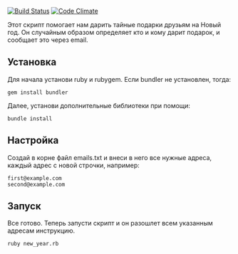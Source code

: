 [![Build Status](https://semaphoreci.com/api/v1/projects/45ea9bb3baf707037501e9ae247b4af3820c2456/672577/shields_badge.svg)](https://semaphoreci.com/paveldruzyak/new_year)
[![Code Climate](https://codeclimate.com/github/paveldruzyak/new_year/badges/gpa.svg)](https://codeclimate.com/github/paveldruzyak/new_year)


Этот скрипт помогает нам дарить тайные подарки друзьям на Новый год. Он
случайным образом определяет кто и кому дарит подарок, и сообщает это
через email.

Установка
---------
Для начала установи ruby и rubygem. 
Если bundler не установлен, тогда:
    
    gem install bundler
    
Далее, установи дополнительные библиотеки при помощи:

    bundle install

Настройка
---------
Создай в корне файл emails.txt и внеси в него все нужные адреса, каждый
адрес с новой строчки, например:

    first@example.com
    second@example.com

Запуск
------
Все готово. Теперь запусти скрипт и он разошлет всем указанным адресам
инструкцию.

    ruby new_year.rb
